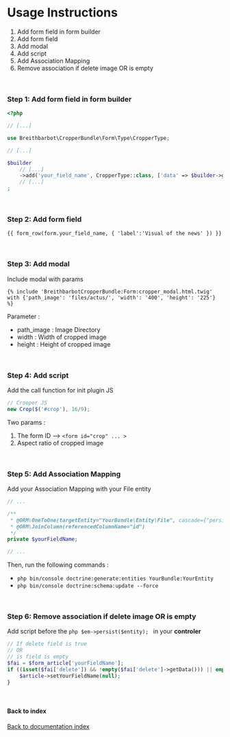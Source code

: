 # Usage Instructions

1. Add form field in form builder
2. Add form field
3. Add modal
4. Add script
5. Add Association Mapping
6. Remove association if delete image OR is empty

<br>

### Step 1: Add form field in form builder
```php
<?php

// [...]

use Breithbarbot\CropperBundle\Form\Type\CropperType;

// [...]

$builder
    // [...]
    ->add('your_field_name', CropperType::class, ['data' => $builder->getData()->getYourFieldName(), 'required' => false]) 
    // [...]
;
```

<br>

### Step 2: Add form field
```twig
{{ form_row(form.your_field_name, { 'label':'Visual of the news' }) }}
```

<br>

### Step 3: Add modal
Include modal with params
```twig
{% include 'BreithbarbotCropperBundle:Form:cropper_modal.html.twig' with {'path_image': 'files/actus/', 'width': '400', 'height': '225'} %}
```
Parameter :
* path_image : Image Directory
* width : Width of cropped image
* height : Height of cropped image

<br>

### Step 4: Add script
Add the call function for init plugin JS
```js
// Crooper JS
new Crop($('#crop'), 16/9);
```
Two params :
1. The form ID  -->  `<form id="crop" ... >`
2. Aspect ratio of cropped image

<br>

### Step 5: Add Association Mapping
Add your Association Mapping with your File entity
```php
// ...

/**
 * @ORM\OneToOne(targetEntity="YourBundle\Entity\File", cascade={"persist"}, orphanRemoval=true)
 * @ORM\JoinColumn(referencedColumnName="id")
 */
private $yourFieldName;

// ...
```
Then, run the following commands :
* ```php bin/console doctrine:generate:entities YourBundle:YourEntity```
* ```php bin/console doctrine:schema:update --force```

<br>

### Step 6: Remove association if delete image OR is empty
Add script before the ```php $em->persist($entity); ``` in your **controler**

```php
// If delete field is true
// OR
// is field is empty
$fai = $form_article['yourFieldName'];
if ((isset($fai['delete']) && !empty($fai['delete']->getData())) || empty($fai['path']->getData())) {
    $article->setYourFieldName(null);
}
```

<br>

#### Back to index
[Back to documentation index](index.md)

